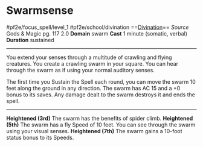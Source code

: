 # Swarmsense
#pf2e/focus_spell/level_1 #pf2e/school/divination 
==[Divination](../../../rules/traits/divination.md)==
*Source* Gods & Magic pg. 117 2.0
**Domain** swarm
**Cast** 1 minute (somatic, verbal)
**Duration** sustained

---
You extend your senses through a multitude of crawling and flying creatures. You create a crawling swarm in your square. You can hear through the swarm as if using your normal auditory senses.

The first time you Sustain the Spell each round, you can move the swarm 10 feet along the ground in any direction. The swarm has AC 15 and a +0 bonus to its saves. Any damage dealt to the swarm destroys it and ends the spell.

<hr>

**Heightened (3rd)** The swarm has the benefits of spider climb.
**Heightened (5th)** The swarm has a fly Speed of 10 feet. You can see through the swarm using your visual senses.
**Heightened (7th)** The swarm gains a 10-foot status bonus to its Speeds.